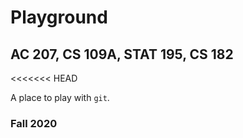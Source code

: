 # Playground

## AC 207, CS 109A, STAT 195, CS 182
<<<<<<< HEAD

A place to play with `git`.

### Fall 2020
